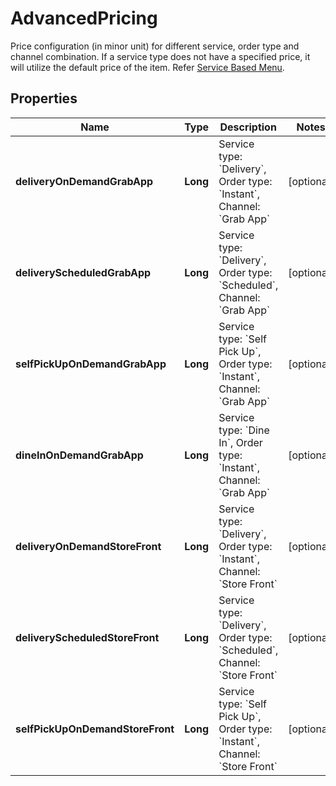 

# AdvancedPricing

Price configuration (in minor unit) for different service, order type and channel combination. If a service type does not have a specified price, it will utilize the default price of the item. Refer [Service Based Menu](#section/Service-Based-Menu). 

## Properties

| Name | Type | Description | Notes |
|------------ | ------------- | ------------- | -------------|
|**deliveryOnDemandGrabApp** | **Long** | Service type: &#x60;Delivery&#x60;, Order type: &#x60;Instant&#x60;, Channel: &#x60;Grab App&#x60;  |  [optional] |
|**deliveryScheduledGrabApp** | **Long** | Service type: &#x60;Delivery&#x60;, Order type: &#x60;Scheduled&#x60;, Channel: &#x60;Grab App&#x60;  |  [optional] |
|**selfPickUpOnDemandGrabApp** | **Long** | Service type: &#x60;Self Pick Up&#x60;, Order type: &#x60;Instant&#x60;, Channel: &#x60;Grab App&#x60;  |  [optional] |
|**dineInOnDemandGrabApp** | **Long** | Service type: &#x60;Dine In&#x60;, Order type: &#x60;Instant&#x60;, Channel: &#x60;Grab App&#x60;  |  [optional] |
|**deliveryOnDemandStoreFront** | **Long** | Service type: &#x60;Delivery&#x60;, Order type: &#x60;Instant&#x60;, Channel: &#x60;Store Front&#x60;  |  [optional] |
|**deliveryScheduledStoreFront** | **Long** | Service type: &#x60;Delivery&#x60;, Order type: &#x60;Scheduled&#x60;, Channel: &#x60;Store Front&#x60;  |  [optional] |
|**selfPickUpOnDemandStoreFront** | **Long** | Service type: &#x60;Self Pick Up&#x60;, Order type: &#x60;Instant&#x60;, Channel: &#x60;Store Front&#x60;  |  [optional] |



